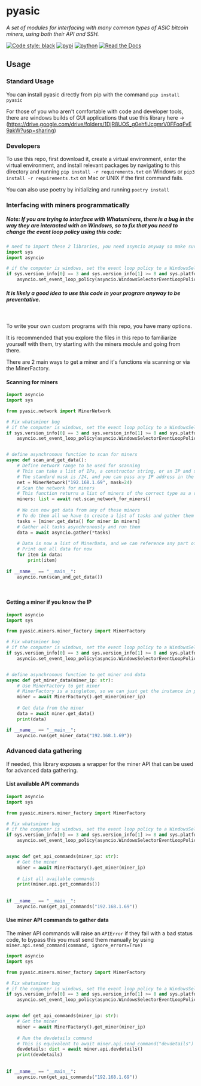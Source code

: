 # pyasic
*A set of modules for interfacing with many common types of ASIC bitcoin miners, using both their API and SSH.*

[![Code style: black](https://img.shields.io/badge/code%20style-black-000000.svg)](https://github.com/psf/black)
[![pypi](https://img.shields.io/pypi/v/pyasic.svg)](https://pypi.org/project/pyasic/)
[![python](https://img.shields.io/pypi/pyversions/pyasic.svg)](https://pypi.org/project/pyasic/)
[![Read the Docs](https://img.shields.io/readthedocs/pyasic)](https://pyasic.readthedocs.io/en/latest/)
## Usage

### Standard Usage
You can install pyasic directly from pip with the command `pip install pyasic`

For those of you who aren't comfortable with code and developer tools, there are windows builds of GUI applications that use this library here -> (https://drive.google.com/drive/folders/1DjR8UOS_g0ehfiJcgmrV0FFoqFvE9akW?usp=sharing)

### Developers
To use this repo, first download it, create a virtual environment, enter the virtual environment, and install relevant packages by navigating to this directory and running ```pip install -r requirements.txt``` on Windows or ```pip3 install -r requirements.txt``` on Mac or UNIX if the first command fails.

You can also use poetry by initializing and running ```poetry install```

### Interfacing with miners programmatically

##### Note: If you are trying to interface with Whatsminers, there is a bug in the way they are interacted with on Windows, so to fix that you need to change the event loop policy using this code: 
```python
# need to import these 2 libraries, you need asyncio anyway so make sure you have sys imported
import sys
import asyncio

# if the computer is windows, set the event loop policy to a WindowsSelector policy
if sys.version_info[0] == 3 and sys.version_info[1] >= 8 and sys.platform.startswith('win'):
    asyncio.set_event_loop_policy(asyncio.WindowsSelectorEventLoopPolicy())
```

##### It is likely a good idea to use this code in your program anyway to be preventative.
<br>

To write your own custom programs with this repo, you have many options.

It is recommended that you explore the files in this repo to familiarize yourself with them, try starting with the miners module and going from there.

There are 2 main ways to get a miner and it's functions via scanning or via the MinerFactory.

#### Scanning for miners
```python
import asyncio
import sys

from pyasic.network import MinerNetwork

# Fix whatsminer bug
# if the computer is windows, set the event loop policy to a WindowsSelector policy
if sys.version_info[0] == 3 and sys.version_info[1] >= 8 and sys.platform.startswith('win'):
    asyncio.set_event_loop_policy(asyncio.WindowsSelectorEventLoopPolicy())


# define asynchronous function to scan for miners
async def scan_and_get_data():
    # Define network range to be used for scanning
    # This can take a list of IPs, a constructor string, or an IP and subnet mask
    # The standard mask is /24, and you can pass any IP address in the subnet
    net = MinerNetwork("192.168.1.69", mask=24)
    # Scan the network for miners
    # This function returns a list of miners of the correct type as a class
    miners: list = await net.scan_network_for_miners()
    
    # We can now get data from any of these miners
    # To do them all we have to create a list of tasks and gather them
    tasks = [miner.get_data() for miner in miners]
    # Gather all tasks asynchronously and run them
    data = await asyncio.gather(*tasks)
    
    # Data is now a list of MinerData, and we can reference any part of that
    # Print out all data for now
    for item in data:
        print(item)
      
if __name__ == "__main__":
    asyncio.run(scan_and_get_data())
```

</br>

#### Getting a miner if you know the IP
```python
import asyncio
import sys

from pyasic.miners.miner_factory import MinerFactory

# Fix whatsminer bug
# if the computer is windows, set the event loop policy to a WindowsSelector policy
if sys.version_info[0] == 3 and sys.version_info[1] >= 8 and sys.platform.startswith('win'):
    asyncio.set_event_loop_policy(asyncio.WindowsSelectorEventLoopPolicy())


# define asynchronous function to get miner and data
async def get_miner_data(miner_ip: str):
    # Use MinerFactory to get miner
    # MinerFactory is a singleton, so we can just get the instance in place
    miner = await MinerFactory().get_miner(miner_ip)
    
    # Get data from the miner
    data = await miner.get_data()
    print(data)

if __name__ == "__main__":
    asyncio.run(get_miner_data("192.168.1.69"))
```

### Advanced data gathering

If needed, this library exposes a wrapper for the miner API that can be used for advanced data gathering.

#### List available API commands
```python
import asyncio
import sys

from pyasic.miners.miner_factory import MinerFactory

# Fix whatsminer bug
# if the computer is windows, set the event loop policy to a WindowsSelector policy
if sys.version_info[0] == 3 and sys.version_info[1] >= 8 and sys.platform.startswith('win'):
    asyncio.set_event_loop_policy(asyncio.WindowsSelectorEventLoopPolicy())


async def get_api_commands(miner_ip: str):
    # Get the miner
    miner = await MinerFactory().get_miner(miner_ip)
    
    # List all available commands
    print(miner.api.get_commands())
    
    
if __name__ == "__main__":
    asyncio.run(get_api_commands("192.168.1.69"))
```

#### Use miner API commands to gather data

The miner API commands will raise an `APIError` if they fail with a bad status code, to bypass this you must send them manually by using `miner.api.send_command(command, ignore_errors=True)`

```python
import asyncio
import sys

from pyasic.miners.miner_factory import MinerFactory

# Fix whatsminer bug
# if the computer is windows, set the event loop policy to a WindowsSelector policy
if sys.version_info[0] == 3 and sys.version_info[1] >= 8 and sys.platform.startswith('win'):
    asyncio.set_event_loop_policy(asyncio.WindowsSelectorEventLoopPolicy())


async def get_api_commands(miner_ip: str):
    # Get the miner
    miner = await MinerFactory().get_miner(miner_ip)
    
    # Run the devdetails command
    # This is equivalent to await miner.api.send_command("devdetails")
    devdetails: dict = await miner.api.devdetails()
    print(devdetails)
    
    
if __name__ == "__main__":
    asyncio.run(get_api_commands("192.168.1.69"))
```
